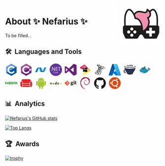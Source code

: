 <img src="assets/NSS-128x128.png" align="right" />

# About ✨ Nefarius ✨

To be filled...

## 🛠️ &nbsp;Languages and Tools

<p>
<img src="https://raw.githubusercontent.com/devicons/devicon/master/icons/c/c-original.svg" title="C" alt="C" width="40" height="40"/>&nbsp;
<img src="https://raw.githubusercontent.com/devicons/devicon/master/icons/csharp/csharp-original.svg" title="CSharp" alt="CSharp" width="40" height="40"/>&nbsp;
<img src="https://raw.githubusercontent.com/devicons/devicon/master/icons/dot-net/dot-net-original.svg" title=".NET" alt=".NET" width="40" height="40"/>&nbsp;
<img src="https://raw.githubusercontent.com/devicons/devicon/master/icons/dotnetcore/dotnetcore-original.svg" title=".NET Core" alt=".NET Core" width="40" height="40"/>&nbsp;
<img src="https://raw.githubusercontent.com/devicons/devicon/master/icons/visualstudio/visualstudio-plain.svg" title="Visual Studio" alt="Visual Studio" width="40" height="40"/>&nbsp;
<img src="https://raw.githubusercontent.com/devicons/devicon/master/icons/jetbrains/jetbrains-original.svg" title="JetBrains" alt="JetBrains" width="40" height="40"/>&nbsp;
<img src="https://raw.githubusercontent.com/devicons/devicon/master/icons/microsoftsqlserver/microsoftsqlserver-plain.svg" title="MS SQL Server" alt="MS SQL Server" width="40" height="40"/>&nbsp;
<img src="https://raw.githubusercontent.com/devicons/devicon/master/icons/azure/azure-original.svg" title="Azure" alt="Azure" width="40" height="40"/>&nbsp;
<img src="https://raw.githubusercontent.com/devicons/devicon/master/icons/coffeescript/coffeescript-original.svg" title="CoffeeScript" alt="CoffeeScript " width="40" height="40"/>&nbsp;
<img src="https://raw.githubusercontent.com/devicons/devicon/master/icons/docker/docker-original.svg" title="Docker" alt="Docker" width="40" height="40"/>&nbsp;
<img src="https://raw.githubusercontent.com/devicons/devicon/master/icons/nginx/nginx-original.svg" title="Nginx" alt="Nginx" width="40" height="40"/>&nbsp;
<img src="https://raw.githubusercontent.com/devicons/devicon/master/icons/couchdb/couchdb-original.svg" title="CouchDB"  alt="CouchDB" width="40" height="40"/>&nbsp;
<img src="https://raw.githubusercontent.com/devicons/devicon/master/icons/android/android-original.svg" title="Android"  alt="Android" width="40" height="40"/>&nbsp;
<img src="https://raw.githubusercontent.com/devicons/devicon/master/icons/nodejs/nodejs-original-wordmark.svg" title="NodeJS" alt="NodeJS" width="40" height="40"/>&nbsp;
<img src="https://raw.githubusercontent.com/devicons/devicon/master/icons/git/git-original-wordmark.svg" title="Git" **alt="Git" width="40" height="40"/>&nbsp;
<img src="https://raw.githubusercontent.com/devicons/devicon/master/icons/debian/debian-original.svg" title="Debian" **alt="Debian" width="40" height="40"/>&nbsp;
<img src="https://raw.githubusercontent.com/devicons/devicon/master/icons/github/github-original.svg" title="GitHub" **alt="GitHub" width="40" height="40"/>&nbsp;
<img src="https://raw.githubusercontent.com/devicons/devicon/master/icons/ubuntu/ubuntu-plain.svg" title="Ubuntu" **alt="Ubuntu" width="40" height="40"/>&nbsp;
</p>

## 📊 &nbsp;Analytics

[![Nefarius's GitHub stats](https://github-readme-stats.vercel.app/api?username=nefarius&show_icons=true&theme=nightowl)](https://github.com/anuraghazra/github-readme-stats)

[![Top Langs](https://github-readme-stats.vercel.app/api/top-langs/?username=nefarius&theme=nightowl)](https://github.com/anuraghazra/github-readme-stats)

## 🏆 &nbsp;Awards

[![trophy](https://github-profile-trophy.vercel.app/?username=nefarius&theme=chalk&no-frame=true&column=3)](https://github.com/ryo-ma/github-profile-trophy)

<!--
**nefarius/nefarius** is a ✨ _special_ ✨ repository because its `README.md` (this file) appears on your GitHub profile.

Here are some ideas to get you started:

- 🔭 I’m currently working on ...
- 🌱 I’m currently learning ...
- 👯 I’m looking to collaborate on ...
- 🤔 I’m looking for help with ...
- 💬 Ask me about ...
- 📫 How to reach me: ...
- 😄 Pronouns: ...
- ⚡ Fun fact: ...
-->

